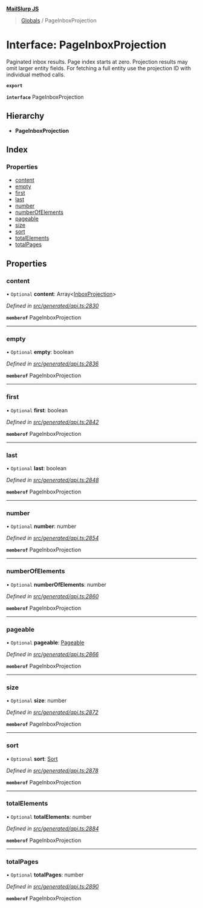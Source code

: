 **[MailSlurp JS](../README.md)**

> [Globals](../README.md) / PageInboxProjection

# Interface: PageInboxProjection

Paginated inbox results. Page index starts at zero. Projection results may omit larger entity fields. For fetching a full entity use the projection ID with individual method calls.

**`export`** 

**`interface`** PageInboxProjection

## Hierarchy

* **PageInboxProjection**

## Index

### Properties

* [content](pageinboxprojection.md#content)
* [empty](pageinboxprojection.md#empty)
* [first](pageinboxprojection.md#first)
* [last](pageinboxprojection.md#last)
* [number](pageinboxprojection.md#number)
* [numberOfElements](pageinboxprojection.md#numberofelements)
* [pageable](pageinboxprojection.md#pageable)
* [size](pageinboxprojection.md#size)
* [sort](pageinboxprojection.md#sort)
* [totalElements](pageinboxprojection.md#totalelements)
* [totalPages](pageinboxprojection.md#totalpages)

## Properties

### content

• `Optional` **content**: Array\<[InboxProjection](inboxprojection.md)>

*Defined in [src/generated/api.ts:2830](https://github.com/mailslurp/mailslurp-client/blob/aab6cee/src/generated/api.ts#L2830)*

**`memberof`** PageInboxProjection

___

### empty

• `Optional` **empty**: boolean

*Defined in [src/generated/api.ts:2836](https://github.com/mailslurp/mailslurp-client/blob/aab6cee/src/generated/api.ts#L2836)*

**`memberof`** PageInboxProjection

___

### first

• `Optional` **first**: boolean

*Defined in [src/generated/api.ts:2842](https://github.com/mailslurp/mailslurp-client/blob/aab6cee/src/generated/api.ts#L2842)*

**`memberof`** PageInboxProjection

___

### last

• `Optional` **last**: boolean

*Defined in [src/generated/api.ts:2848](https://github.com/mailslurp/mailslurp-client/blob/aab6cee/src/generated/api.ts#L2848)*

**`memberof`** PageInboxProjection

___

### number

• `Optional` **number**: number

*Defined in [src/generated/api.ts:2854](https://github.com/mailslurp/mailslurp-client/blob/aab6cee/src/generated/api.ts#L2854)*

**`memberof`** PageInboxProjection

___

### numberOfElements

• `Optional` **numberOfElements**: number

*Defined in [src/generated/api.ts:2860](https://github.com/mailslurp/mailslurp-client/blob/aab6cee/src/generated/api.ts#L2860)*

**`memberof`** PageInboxProjection

___

### pageable

• `Optional` **pageable**: [Pageable](pageable.md)

*Defined in [src/generated/api.ts:2866](https://github.com/mailslurp/mailslurp-client/blob/aab6cee/src/generated/api.ts#L2866)*

**`memberof`** PageInboxProjection

___

### size

• `Optional` **size**: number

*Defined in [src/generated/api.ts:2872](https://github.com/mailslurp/mailslurp-client/blob/aab6cee/src/generated/api.ts#L2872)*

**`memberof`** PageInboxProjection

___

### sort

• `Optional` **sort**: [Sort](sort.md)

*Defined in [src/generated/api.ts:2878](https://github.com/mailslurp/mailslurp-client/blob/aab6cee/src/generated/api.ts#L2878)*

**`memberof`** PageInboxProjection

___

### totalElements

• `Optional` **totalElements**: number

*Defined in [src/generated/api.ts:2884](https://github.com/mailslurp/mailslurp-client/blob/aab6cee/src/generated/api.ts#L2884)*

**`memberof`** PageInboxProjection

___

### totalPages

• `Optional` **totalPages**: number

*Defined in [src/generated/api.ts:2890](https://github.com/mailslurp/mailslurp-client/blob/aab6cee/src/generated/api.ts#L2890)*

**`memberof`** PageInboxProjection
